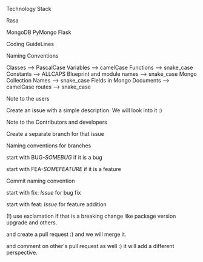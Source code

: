 Technology Stack

Rasa

MongoDB
PyMongo
Flask


Coding GuideLines


Naming Conventions

Classes --> PascalCase
Variables --> camelCase
Functions --> snake_case
Constants --> ALLCAPS
Blueprint and module names --> snake_case
Mongo Collection Names --> snake_case
Fields in Mongo Documents --> camelCase
routes --> snake_case



Note to the users

Create an issue with a simple description. We will look into it :)



Note to the Contributors and developers

Create a separate branch for that issue



Naming conventions for branches

start with BUG-$SOMEBUG$ if it is a bug

start with FEA-$SOMEFEATURE$ if it is a feature



Commit naming convention

start with fix: $Issue$ for bug fix

start with feat: $Issue$ for feature addition

(!) use exclamation if that is a breaking change like package version upgrade and others.

and create a pull request :) and we will merge it.

and comment on other's pull request as well :) it will add a different perspective.
